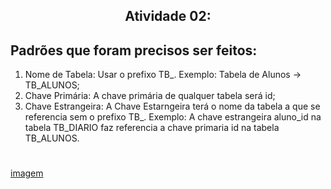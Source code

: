 <h2 align="center">Atividade 02:

<h2>Padrões que foram precisos ser feitos:</h2>

1) Nome de Tabela: Usar o prefixo TB_. Exemplo: Tabela de Alunos -> TB_ALUNOS;
2) Chave Primária: A chave primária de qualquer tabela será id;
3) Chave Estrangeira: A Chave Estarngeira terá o nome da tabela a que se referencia sem o prefixo TB_. Exemplo: A chave estrangeira
    aluno_id na tabela TB_DIARIO faz referencia a chave primaria id na tabela TB_ALUNOS.
#
<a href = "https://github.com/saravs858/bd-242/blob/main/Atividades/Atividade-02/BD-AT.2_SARA.png">imagem</a>
